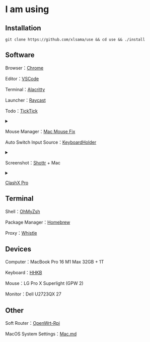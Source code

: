 # I am using

## Installation

```shell
git clone https://github.com/xlsama/use && cd use && ./install
```

## Software

Browser：[Chrome](Chrome/Chrome.md)

Editor：[VSCode](https://code.visualstudio.com/)

Terminal：[Alacritty](https://github.com/alacritty/alacritty)

Launcher：[Raycast](https://raycast.com)

Todo：[TickTick](https://ticktick.com/)

<details>
<summary></summary>

- hidden shortcuts：`ctrl + t`

</details>

Mouse Manager：[Mac Mouse Fix](https://github.com/noah-nuebling/mac-mouse-fix)

Auto Switch Input Source：[KeyboardHolder](https://github.com/leaves615/KeyboardHolder)

<details>
<summary></summary>

- Wechat: Shuangpin - Simplified

- Other: ABC

</details>

Screenshot：[Shottr](https://shottr.cc/) + Mac

<details>
<summary></summary>

- Shottr

  - Area screenshot `option + a`

  - Any window screenshot `option + s`

- Mac

  - Screenshot and recording options `option + d`

</details>

[ClashX Pro](https://install.appcenter.ms/users/clashx/apps/clashx-pro/distribution_groups/public)

## Terminal

Shell：[OhMyZsh](https://ohmyz.sh/)

Package Manager：[Homebrew](https://brew.sh/)

Proxy：[Whistle](https://github.com/avwo/whistle)

## Devices

Computer：MacBook Pro 16 M1 Max 32GB + 1T

Keyboard：[HHKB](hhkb)

Mouse：LG Pro X Superlight (GPW 2)

Monitor：Dell U2723QX 27

## Other

Soft Router：[OpenWrt-Rpi](https://github.com/SuLingGG/OpenWrt-Rpi)

MacOS System Settings：[Mac.md](Mac.md)
